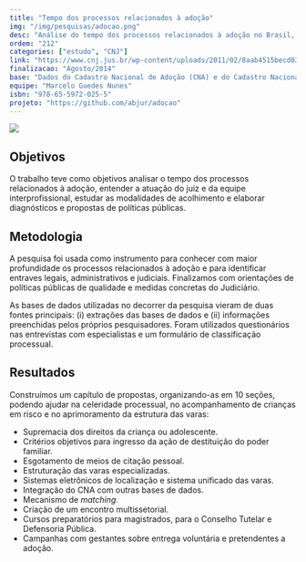 ```yaml
---
title: "Tempo dos processos relacionados à adoção"
img: "/img/pesquisas/adocao.png"
desc: "Análise do tempo dos processos relacionados à adoção no Brasil, especialmente de processos relativos a desconstituição do poder familiar."
ordem: "212"
categories: ["estudo", "CNJ"]
link: "https://www.cnj.jus.br/wp-content/uploads/2011/02/8aab4515becd037933960ba8e91e1efc.pdf"
finalizacao: "Agosto/2014"
base: "Dados do Cadastro Nacional de Adoção (CNA) e do Cadastro Nacional de Crianças Acolhidas (CNCA) e dos Tribunais de Justiça."
equipe: "Marcelo Guedes Nunes"
isbn: "978-65-5972-025-5"
projeto: "https://github.com/abjur/adocao"
---
```


![](/img/pesquisas/adocao.png)

## Objetivos

O trabalho teve como objetivos analisar o tempo dos processos relacionados à adoção, entender a atuação do juiz e da equipe interprofissional, estudar as modalidades de acolhimento e elaborar diagnósticos e propostas de políticas públicas.

## Metodologia

A pesquisa foi usada como instrumento para conhecer com maior profundidade os processos relacionados à adoção e para identificar entraves legais, administrativos e judiciais. Finalizamos com orientações de políticas públicas de qualidade e medidas concretas do Judiciário.

As bases de dados utilizadas no decorrer da pesquisa vieram de duas fontes principais: (i) extrações das bases de dados e (ii) informações preenchidas pelos próprios pesquisadores. Foram utilizados questionários nas entrevistas com especialistas e um formulário de classificação processual.

## Resultados

Construímos um capítulo de propostas, organizando-as em 10 seções, podendo ajudar na celeridade processual, no acompanhamento de crianças em risco e no aprimoramento da estrutura das varas:

- Supremacia dos direitos da criança ou adolescente.
- Critérios objetivos para ingresso da ação de destituição do poder familiar.
- Esgotamento de meios de citação pessoal.
- Estruturação das varas especializadas.
- Sistemas eletrônicos de localização e sistema unificado das varas.
- Integração do CNA com outras bases de dados.
- Mecanismo de *matching*.
- Criação de um encontro multissetorial.
- Cursos preparatórios para magistrados, para o Conselho Tutelar e Defensoria Pública.
- Campanhas com gestantes sobre entrega voluntária e pretendentes a adoção.




